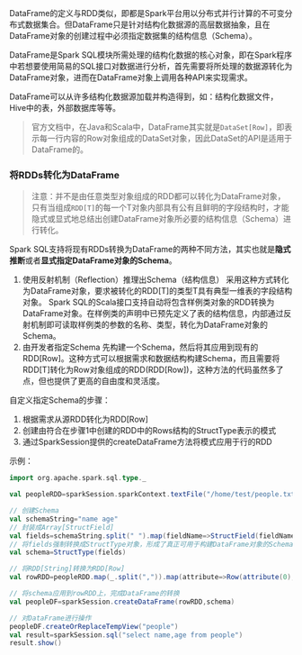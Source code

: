 DataFrame的定义与RDD类似，即都是Spark平台用以分布式并行计算的不可变分布式数据集合。但DataFrame只是针对结构化数据源的高层数据抽象，且在DataFrame对象的创建过程中必须指定数据集的结构信息（Schema）。

DataFrame是Spark SQL模块所需处理的结构化数据的核心对象，即在Spark程序中若想要使用简易的SQL接口对数据进行分析，首先需要将所处理的数据源转化为DataFrame对象，进而在DataFrame对象上调用各种API来实现需求。

DataFrame可以从许多结构化数据源加载并构造得到，如：结构化数据文件，Hive中的表，外部数据库等等。

> 官方文档中，在Java和Scala中，DataFrame其实就是`DataSet[Row]`，即表示每一行内容的Row对象组成的DataSet对象，因此DataSet的API是适用于DataFrame的。

### 将RDDs转化为DataFrame


> 注意：并不是由任意类型对象组成的RDD都可以转化为DataFrame对象，只有当组成`RDD[T]`的每一个T对象内部具有公有且鲜明的字段结构时，才能隐式或显式地总结出创建DataFrame对象所必要的结构信息（Schema）进行转化。

Spark SQL支持将现有RDDs转换为DataFrame的两种不同方法，其实也就是**隐式推断**或者**显式指定DataFrame对象的Schema**。

1. 使用反射机制（Reflection）推理出Schema（结构信息）
    采用这种方式转化为DataFrame对象，要求被转化的RDD[T]的类型T具有典型一维表的字段结构对象。
    Spark SQL的Scala接口支持自动将包含样例类对象的RDD转换为DataFrame对象。在样例类的声明中已预先定义了表的结构信息，内部通过反射机制即可读取样例类的参数的名称、类型，转化为DataFrame对象的Schema。
2. 由开发者指定Schema
    先构建一个Schema，然后将其应用到现有的RDD[Row]。这种方式可以根据需求和数据结构构建Schema，而且需要将RDD[T]转化为Row对象组成的RDD(RDD[Row])，这种方法的代码虽然多了点，但也提供了更高的自由度和灵活度。

自定义指定Schema的步骤：

1. 根据需求从源RDD转化为RDD[Row]
2. 创建由符合在步骤1中创建的RDD中的Rows结构的StructType表示的模式
3. 通过SparkSession提供的createDataFrame方法将模式应用于行的RDD

示例：

```scala
import org.apache.spark.sql.type._

val peopleRDD=sparkSession.sparkContext.textFile("/home/test/people.txt")

// 创建Schema
val schemaString="name age"
// 封装成Array[StructField]
val fields=schemaString.split(" ").map(fieldName=>StructField(fieldName,StringType,nullable=true))
// 将fields强制转换成StructType对象，形成了真正可用于构建DataFrame对象的Schema
val schema=StructType(fields)

// 将RDD[String]转换为RDD[Row]
val rowRDD=peopleRDD.map(_.split(",")).map(attribute=>Row(attribute(0),attribute(1)))

// 将schema应用到rowRDD上，完成DataFrame的转换
val peopleDF=sparkSession.createDataFrame(rowRDD,schema)

// 对DataFrame进行操作
peopleDF.createOrReplaceTempView("people")
val result=sparkSession.sql("select name,age from people")
result.show()
```